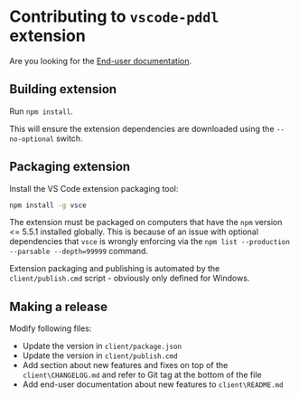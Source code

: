 # Contributing to `vscode-pddl` extension

Are you looking for the [End-user documentation](client/README.md).

## Building extension

Run `npm install`.

This will ensure the extension dependencies are downloaded using the `--no-optional` switch.

## Packaging extension

Install the VS Code extension packaging tool:

```bash
npm install -g vsce
```

The extension must be packaged on computers that have the `npm` version <= 5.5.1 installed globally. This is because of an issue with optional dependencies that `vsce` is wrongly enforcing via the `npm list --production --parsable --depth=99999` command.

Extension packaging and publishing is automated by the `client/publish.cmd` script - obviously only defined for Windows.

## Making a release

Modify following files:

- Update the version in `client/package.json`
- Update the version in `client/publish.cmd`
- Add section about new features and fixes on top of the `client\CHANGELOG.md` and refer to Git tag at the bottom of the file
- Add end-user documentation about new features to `client\README.md`